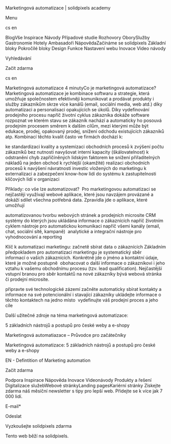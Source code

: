 <p>Marketingová automatizace | solidpixels academy</p>
<p>Menu</p>
<p>cs en</p>
<p>BlogVše Inspirace Návody Případové studie Rozhovory OborySlužby Gastronomie Hotely Ambasadoři NápovědaZačínáme se solidpixels Základní bloky Pokročilé bloky Design Funkce Nastavení webu Inovace Video návody</p>
<p>Vyhledávání</p>
<p>Začít zdarma</p>
<p>cs en</p>
<p>Marketingová automatizace
4 minutyCo je marketingová automatizace? 
Marketingová automatizace je kombinace softwaru a strategie, která umožňuje společnostem efektivněji komunikovat a prodávat produkty i služby zákazníkům skrze více kanálů (email, sociální media, web atd.) díky automatizaci a personalisaci opakujících se úkolů.
Díky vydefinování prodejního procesu napříč životní cyklus zákazníka dokáže software  rozpoznat ve kterém stavu se zákazník nachází a automaticky ho posouvá prodejním procesem směrem k dalším cílům, mezi kterými může být edukace, prodej, opakovaný prodej, snížení odchodu existujících zákazníků atp. Kombinací těchto kvalit často ve firmách dochází k: </p>
<p>ke standardizaci kvality a systemizaci obchodních procesů
k zvýšení počtu zákazníků bez nutnosti navyšovat interní kapacity (škálovatelnost)
k odstranění chyb zapříčíněných lidským faktorem
ke snížení přiřaditelných nákladů na jeden obchod
k rychlejší (okamžité) realizaci obchodních procesů
k navýšení návratnosti investic vložených do marketingu
k externalizaci a zabezpečení know-how lidí do systému
k zastupitelnosti klíčových lidí v organizaci</p>
<p>Příklady: co vše lze automatizovat? 
Pro marketingovou automatizaci se nejčastěji využívají webové aplikace, které jsou navzájem provázané a dokáží sdílet všechna potřebná data. Zpravidla jde o aplikace, které umožňují</p>
<p>automatizovanou tvorbu webových stránek a prodejních microsite
CRM systémy do kterých jsou ukládána informace o zákaznících napříč životním cyklem
nástroje pro automatickou komunikaci napříč všemi kanály (email, chat, sociální sítě, kampaně) 
analytické a integrační nástroje pro vyhodnocování a reporting </p>
<p>Klíč k automatizaci marketingu: začnetě sbírat data o zákaznících
Základním předpokladem pro automatizaci marketingu je systematický sběr informací o vašich zákaznících. Konkrétně jde o jméno a kontaktní údaje, které je možné postupně  obohacovat o další informace o zákazníkovi i jeho vztahu k vašemu obchodnímu procesu (tzv. lead qualification). Nejčastější vstupní branou pro sběr kontaktů na nové zákazníky bývá webová stránka či prodejní microsite. </p>
<p>připravte své technologické zázemí
začněte automaticky sbírat kontakty a informace na své potencionální i stavající zákazníky
ukládejte informace o těchto kontaktech na jedno místo 
vydefinujte váš prodejní proces a jeho cíle</p>
<p>Další užitečné zdroje na téma marketingová automatizace:</p>
<p>5 základních nástrojů a postupů pro české weby a e-shopy</p>
<p>Marketingová automatiazace – Průvodce pro začátečníky</p>
<p>Marketingová automatizace: 5 základních nástrojů a postupů pro české weby a e-shopy</p>
<p>EN - Defintition of Marketing automation</p>
<p>Začít zdarma</p>
<p>Podpora
 Inspirace
Nápověda
Inovace
Videonávody
 Produkty a řešení
 Digitalizace služebWebové stránkyLanding pagesKariérní stránky Získejte zdarma náš měsíční newsletter s tipy pro lepší web. Přidejte se k více jak 7 000 lidí.</p>
<p>E-mail*</p>
<p>Odeslat</p>
<p>Vyzkoušejte solidpixels zdarma</p>
<p>Tento web běží na solidpixels.</p>